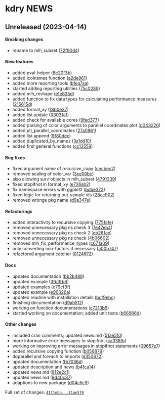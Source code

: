 # kdry NEWS

## Unreleased (2023-04-14)

#### Breaking changes

-   rename to mlh\_subset
    ([72f90d4](https://github.com/kapsner/kdry/tree/72f90d4d8ef5a2cc8bcd88fac9a1fa644203781f))

#### New features

-   added pval-helper
    ([6e20f3b](https://github.com/kapsner/kdry/tree/6e20f3ba1e52fd8ff17962ee3a99c8e222121086))
-   added icolnames function
    ([a2de961](https://github.com/kapsner/kdry/tree/a2de9617d3c374e916d88d878d1475b9480d3754))
-   added more reporting tools
    ([bfea7aa](https://github.com/kapsner/kdry/tree/bfea7aabbbac446f5baf2c74d5a599fd71e96964))
-   started adding reporting utilities
    ([75c0289](https://github.com/kapsner/kdry/tree/75c028947289c5824641522cb70e327a5293c498))
-   added mlh\_reshape
    ([e1e835d](https://github.com/kapsner/kdry/tree/e1e835d5ff19aac34145d1abd5f70801bd5a4ddb))
-   added function to fix data types for calculating performance
    measures
    ([215615d](https://github.com/kapsner/kdry/tree/215615def900d10b46aff9b722a6bd8dfbe28efa))
-   added format\_xy
    ([18b0e37](https://github.com/kapsner/kdry/tree/18b0e37e3df2eaaee2caf17553781cd5059a4e96))
-   added list.update
    ([03031a1](https://github.com/kapsner/kdry/tree/03031a16807bbad308f405aebb44d13679148ee6))
-   added check for available cores
    ([9fed377](https://github.com/kapsner/kdry/tree/9fed377d6691eb6dd9298088e278060659078559))
-   added parsing of color arguments to parallel coordinates plot
    ([d043226](https://github.com/kapsner/kdry/tree/d043226211b8dab6dabc9c603de0dc709ce2e976))
-   added plt\_parallel\_coordinates
    ([27a0861](https://github.com/kapsner/kdry/tree/27a0861cca8fc77d3e07d1d0136e5ff6cd1b0341))
-   added list.append
    ([9f80dec](https://github.com/kapsner/kdry/tree/9f80dec219d457bfbf6beb3601d6e4ff11b8178d))
-   added duplicated\_by\_names
    ([3a1dd10](https://github.com/kapsner/kdry/tree/3a1dd10fa68e26d114fab21bcd24ef8f4ab80980))
-   added first general functions
    ([cc13558](https://github.com/kapsner/kdry/tree/cc13558ab12cd383c8ffd6cb123a1660bc0a3f7f))

#### Bug fixes

-   fixed argument name of recursive\_copy
    ([cecbec2](https://github.com/kapsner/kdry/tree/cecbec26ed1d87be0d3bfc60b52893e56e33c6e5))
-   removed scaling of color\_var
    ([3ce00bc](https://github.com/kapsner/kdry/tree/3ce00bc58ba3847c567554c0835f63ba3958d61c))
-   also allowing surv objects in mlh\_subset
    ([4791339](https://github.com/kapsner/kdry/tree/479133999030b58508d2cab461d45ac5e723b985))
-   fixed stopifnot in format\_xy
    ([e726ab2](https://github.com/kapsner/kdry/tree/e726ab2339990172fb6f0ba52e7d4f5e5fd58a62))
-   fix namespace errors with ggplot2
    ([bdbe373](https://github.com/kapsner/kdry/tree/bdbe37380e4a9691ec23a11cb77c217921d6ac1d))
-   fixed logic for returning out-sample ids
    ([28cc902](https://github.com/kapsner/kdry/tree/28cc902e7967fba95a831fa69a143a7f439669a5))
-   removed wronge pkg name
    ([d9a347e](https://github.com/kapsner/kdry/tree/d9a347e6e793def1c0e67bb9ace798584ce3fe5c))

#### Refactorings

-   added interactivity to recursive copying
    ([775fafe](https://github.com/kapsner/kdry/tree/775fafe48976b946586db88518ccc57691c9acb3))
-   removed unnecessary pkg ns check 3
    ([7e47eb4](https://github.com/kapsner/kdry/tree/7e47eb4c3deb0c19b2452b24d9b6ed22d8271099))
-   removed unnecessary pkg ns check 2
    ([eb261ae](https://github.com/kapsner/kdry/tree/eb261ae7ba37a9ff100c54ed087efa6ac9603009))
-   removed unnecessary pkg ns check
    ([4b06602](https://github.com/kapsner/kdry/tree/4b06602d3168e4061ec7afe31c1065729ede7eb3))
-   removed mlh\_fix\_performance\_types
    ([c671a09](https://github.com/kapsner/kdry/tree/c671a09eaf898ebb3169de18d53e444d7b262106))
-   only converting non-factors if necessary
    ([a00b747](https://github.com/kapsner/kdry/tree/a00b7473d2f34f9a3b82c3e39f6522dc41b8b610))
-   refactored argument catcher
    ([0124672](https://github.com/kapsner/kdry/tree/01246724d47d1b123323b95167c459501d7104e2))

#### Docs

-   updated documentation
    ([bb2b489](https://github.com/kapsner/kdry/tree/bb2b48985dab5a1ed8c4232f4debf26d51e723f3))
-   updated example
    ([3fb3fb6](https://github.com/kapsner/kdry/tree/3fb3fb6d7715579f7a59fdc69d43555110da7198))
-   updated examples
    ([e79cf3f](https://github.com/kapsner/kdry/tree/e79cf3f3d25760d7686b597cd16b822314ef3cfb))
-   updated example
    ([e96326a](https://github.com/kapsner/kdry/tree/e96326a9b54314ac1ee384bbbe4cde844c06b6f2))
-   updated readme with installation details
    ([bcf9ebc](https://github.com/kapsner/kdry/tree/bcf9ebc8bc5420b21915c226ae1f6ab52b77a4c6))
-   finishing documentation
    ([d9ab512](https://github.com/kapsner/kdry/tree/d9ab51200e4ac38aa1749167940fd23f84dd397b))
-   working on function documentations
    ([c7213b5](https://github.com/kapsner/kdry/tree/c7213b5a25f097faf8a642dffb55b7a72760db08))
-   started working on documentation; added unit tests
    ([b66666d](https://github.com/kapsner/kdry/tree/b66666dae1ae640f7258d40694ecb0b397561e87))

#### Other changes

-   included cran comments; updated news.md
    ([51ae5f0](https://github.com/kapsner/kdry/tree/51ae5f08f6030fc397f730feed6a023645750735))
-   more informative error messages to stopifnot
    ([ca338fb](https://github.com/kapsner/kdry/tree/ca338fba30c7cf2a504979649d67c9b6a9c542df))
-   working on improving error messages in stopifnot statements
    ([09657e7](https://github.com/kapsner/kdry/tree/09657e794c2fa5fda253ad6da91b9abacf25ef8e))
-   added recursive copying function
    ([b056879](https://github.com/kapsner/kdry/tree/b0568790248f82c087046adb3bfe885a3aed69f0))
-   doparallel and foreach to imports
    ([d350672](https://github.com/kapsner/kdry/tree/d35067255518671e2e2d1347410bfde182e2ebaf))
-   updated documentation
    ([fb7036d](https://github.com/kapsner/kdry/tree/fb7036d5f280c64146a21b1cde4ee51ce4a2721a))
-   updated description and news
    ([b41ca14](https://github.com/kapsner/kdry/tree/b41ca14c7b75f8bed2e60bdb4d0b39b0b88d85b0))
-   updated news.md
    ([812e2c1](https://github.com/kapsner/kdry/tree/812e2c14227a3e693b012666aa5f836478f77233))
-   updated news.md
    ([9d40c37](https://github.com/kapsner/kdry/tree/9d40c37759d1ba5ad8b26dd17192c301b2d2d236))
-   adaptions to new package
    ([d04c5c9](https://github.com/kapsner/kdry/tree/d04c5c968bf2dfeff15adeafe0930850f3257f99))

Full set of changes:
[`41f1eba...51ae5f0`](https://github.com/kapsner/kdry/compare/41f1eba...51ae5f0)

